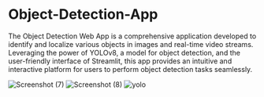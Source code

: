 # Object-Detection-App

The Object Detection Web App is a comprehensive application developed to identify and localize various objects in images and real-time video streams. Leveraging the power of YOLOv8, a model for object detection, and the user-friendly interface of Streamlit, this app provides an intuitive and interactive platform for users to perform object detection tasks seamlessly.


![Screenshot (7)](https://github.com/Hitman69420/Object-Detection-App/assets/87095287/32817afa-08ba-4a5f-bf68-19ee9028c9b6)
![Screenshot (8)](https://github.com/Hitman69420/Object-Detection-App/assets/87095287/418f0ff0-10ae-4b16-9652-7a650bec2def)
![yolo](https://github.com/Hitman69420/Object-Detection-App/assets/87095287/7d55bf4c-72f5-4c8c-bf0a-3f978e86ad5d)
